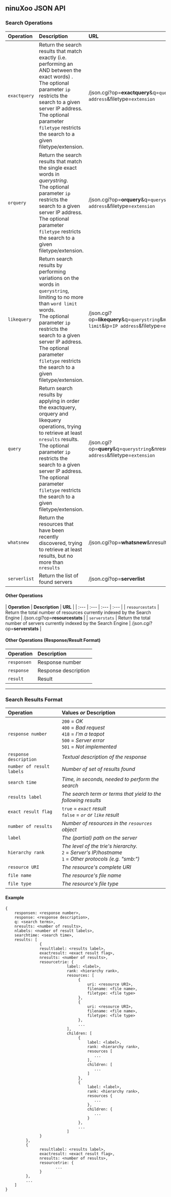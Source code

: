 ## ninuXoo JSON API

### Search Operations
| **Operation** |  **Description** | **URL** | ***NOTES*** |
| :--- | :--- | :--- | :--- |
| `exactquery` | Return the search results that match exactly (i.e. performing an AND between the exact words) <querystring>.<br />The optional parameter `ip` restricts the search to a given server IP address.<br />The optional parameter `filetype` restricts the search to a given filetype/extension. | /json.cgi?op=**exactquery**&q=`querystring`&ip=`IP address`&filetype=`extension` ||
| `orquery` | Return the search results that match the single exact words in *querystring*.<br />The optional parameter `ip` restricts the search to a given server IP address.<br />The optional parameter `filetype` restricts the search to a given filetype/extension. | /json.cgi?op=**orquery**&q=`querystring`&ip=`IP address`&filetype=`extension` ||
| `likequery` | Return search results by performing variations on the words in `querystring`, limiting to no more than `word limit` words.<br />The optional parameter `ip` restricts the search to a given server IP address.<br />The optional parameter `filetype` restricts the search to a given filetype/extension. | /json.cgi?op=**likequery**&q=`querystring`&words=`word limit`&ip=`IP address`&filetype=`extension` ||
| `query` | Return search results by applying in order the exactquery, orquery and likequery operations, trying to retrieve at least `nresults` results.<br />The optional parameter `ip` restricts the search to a given server IP address.<br />The optional parameter `filetype` restricts the search to a given filetype/extension. | /json.cgi?op=**query**&q=`querystring`&nresults=`nresults`&ip=`IP address`&filetype=`extension` | Default value of `nresults` is `200` |
| `whatsnew` | Return the resources that have been recently discovered, trying to retrieve at least <nresults> results, but no more than `nresults` | /json.cgi?op=**whatsnew**&nresults=`nresults` | Default value for `nresults` is `200` |
| `serverlist` | Return the list of found servers | /json.cgi?op=**serverlist** ||

#### Other Operations
| **Operation** |  **Description** | **URL** |
| :--- | :--- | :--- | :--- |
| `resourcestats` | Return the total number of resources currently indexed by the Search Engine | /json.cgi?op=**resourcestats** |
| `serverstats` | Return the total number of servers currently indexed by the Search Engine | /json.cgi?op=**serverstats** |

#### Other Operations (Response/Result Format)
| **Operation** |  **Description** |
| :--- | :--- |
| `responsen` | Response number |
| `response` | Response description |
| `result` | Result |

***

### Search Results Format
| **Operation** | **Values** *or* **Description** |
| :--- | :--- |
| `response number` |  `200` = *OK*<br />`400` = *Bad request*<br />`418` = *I'm a teapot*<br />`500` = *Server error*<br />`501` = *Not implemented* |
| `response description` | *Textual description of the response* |
| `number of result labels` | *Number of set of results found* |
| `search time` | *Time, in seconds, needed to perform the search* |
| `results label` | *The search term or terms that yield to the following results* |
| `exact result flag` | `true` = *`exact` result*<br />`false` = *`or` or `like` result* |
| `number of results` | *Number of resources in the `resources` object* |
| `label` | *The (partial) path on the server* |
| `hierarchy rank` | *The level of the trie's hierarchy.*<br />`2` = *Server's IP/hostname*<br />`1` = *Other protocols (e.g. "smb:")* |
| `resource URI` | *The resource's complete URI* |
| `file name` | *The resource's file name* |
| `file type` | *The resource's file type* |

#### Example
```jsonp
{
    responsen: <response number>,
    response: <response description>,
    q: <search terms>,
    nresults: <number of results>,
	nlabels: <number of result labels>,
	searchtime: <search time>,
    results: [
               {
               resultlabel: <results label>,
               exactresult: <exact result flag>,
               nresults: <number of results>,
               resourcetrie: {
                           label: <label>,
                           rank: <hierarchy rank>,
                           resources: [
                                {
                                    uri: <resource URI>,
                                    filename: <file name>,
                                    filetype: <file type>
                                },
                                {
                                    uri: <resource URI>,
                                    filename: <file name>,
                                    filetype: <file type>
                                },
                                ...
                           ],
                           children: [
                                {
                                    label: <label>,
                                    rank: <hierarchy rank>,
                                    resources [
                                       ...
                                    ],
                                    children: [
                                       ...
                                    ]
                                },
                                {
                                    label: <label>,
                                    rank: <hierarchy rank>,
                                    resources {
                                       ...
                                    },
                                    children: {
                                       ...
                                    }
                                },
                                ...
                           ]
               }
         },
         {
               resultlabel: <results label>,
               exactresult: <exact result flag>,
               nresults: <number of results>,
               resourcetrie: {
                      ...
               }
         },
         ...
    ]
}
```

